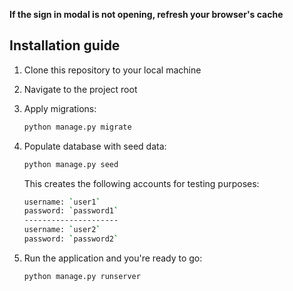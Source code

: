 **If the sign in modal is not opening, refresh your browser's cache**

## Installation guide

1. Clone this repository to your local machine

2. Navigate to the project root

3. Apply migrations:

   ```bash
   python manage.py migrate
   ```

4. Populate database with seed data:

   ```bash
   python manage.py seed
   ```
   This creates the following accounts for testing purposes:

   ```bash
   username: `user1`
   password: `password1`
   ---------------------
   username: `user2`
   password: `password2`
   ```
   
5. Run the application and you're ready to go:

   ```bash
   python manage.py runserver
   ```

